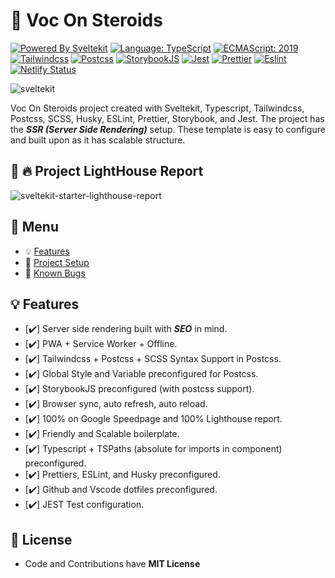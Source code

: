 # :rocket: Voc On Steroids

[![Powered By Sveltekit](https://img.shields.io/badge/powered%20by-svelte-FF3C02.svg?style=flat&logo=svelte)](https://kit.svelte.dev/) [![Language: TypeScript](https://img.shields.io/badge/language-typescript-blue.svg?style=flat&logo=typescript)](https://www.typescriptlang.org/) [![ECMAScript: 2019](https://img.shields.io/badge/ES-9-F7DF1E.svg?style=flat&logo=javascript)](https://github.com/tc39/ecma262) [![Tailwindcss](https://img.shields.io/badge/Tailwindcss-CSS--Framework-%2338B2AC?logo=tailwindcss)](https://tailwindcss.com) [![Postcss](https://img.shields.io/badge/Postcss-style-%23DD3A0A?style=flat&logo=postcss)](https://postcss.org) [![StorybookJS](https://img.shields.io/badge/Storybook-UI--Webcomponent--tool-%23FF4785?style=flat&logo=storybook)](https://storybook.js.org/) [![Jest](https://img.shields.io/badge/Jest-Unit--Testing--Framework-%23C21325?style=flat&logo=jest)](https://jestjs.io/) [![Prettier](https://img.shields.io/badge/Prettier-code--formatter-%23F7B93E?style=flat&logo=prettier)](https://prettier.io/) [![Eslint](https://img.shields.io/badge/Eslint-linter-%234B32C3?style=flat&logo=eslint)](https://eslint.org/)[![Netlify Status](https://api.netlify.com/api/v1/badges/bf6a56db-814d-4ab7-8f66-ad6976a1ef8a/deploy-status)](https://app.netlify.com/sites/cranky-hawking-5f11a4/deploys)

![sveltekit](https://user-images.githubusercontent.com/11630812/114088279-7cd7be80-98d2-11eb-883c-66c3bf48f293.png)

Voc On Steroids project created with Sveltekit, Typescript, Tailwindcss, Postcss, SCSS, Husky, ESLint, Prettier, Storybook, and Jest.
The project has the **_SSR (Server Side Rendering)_** setup. These template is easy to configure and built upon as it has scalable structure.

## :100: :fire: Project LightHouse Report

![sveltekit-starter-lighthouse-report](https://user-images.githubusercontent.com/11630812/115241377-5d485d80-a13e-11eb-8667-611770992c28.png)

## :paperclip: Menu

-   :bulb: [Features](#bulb-features)
-   :hammer: [Project Setup](#hammer-project-setup)
-   :bug: [Known Bugs](https://github.com/navneetsharmaui/sveltekit-starter/issues)

## :bulb: Features

-   [:heavy_check_mark:] Server side rendering built with **_SEO_** in mind.
-   [:heavy_check_mark:] PWA + Service Worker + Offline.
-   [:heavy_check_mark:] Tailwindcss + Postcss + SCSS Syntax Support in Postcss.
-   [:heavy_check_mark:] Global Style and Variable preconfigured for Postcss.
-   [:heavy_check_mark:] StorybookJS preconfigured (with postcss support).
-   [:heavy_check_mark:] Browser sync, auto refresh, auto reload.
-   [:heavy_check_mark:] 100% on Google Speedpage and 100% Lighthouse report.
-   [:heavy_check_mark:] Friendly and Scalable boilerplate.
-   [:heavy_check_mark:] Typescript + TSPaths (absolute for imports in component) preconfigured.
-   [:heavy_check_mark:] Prettiers, ESLint, and Husky preconfigured.
-   [:heavy_check_mark:] Github and Vscode dotfiles preconfigured.
-   [:heavy_check_mark:] JEST Test configuration.

## 💫 License

-   Code and Contributions have **MIT License**
